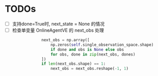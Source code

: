 # TODOs
- [ ] 支持done=True时, next_state = None 的情况
- [ ] 检查单变量 OnlineAgentVE 的 next_obs 处理
```python
                next_obs = np.array([
                    np.zeros(self.single_observation_space.shape)
                    if done and obs is None else obs 
                    for obs, done in zip(next_obs, dones)
                ])
                if len(next_obs.shape) == 1:
                    next_obs = next_obs.reshape(-1, 1)
```
